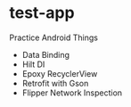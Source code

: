 # test-app
Practice Android Things

- Data Binding
- Hilt DI
- Epoxy RecyclerView
- Retrofit with Gson
- Flipper Network Inspection